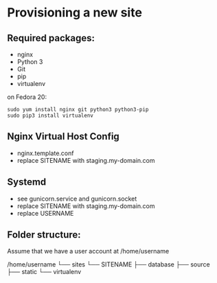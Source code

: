 Provisioning a new site
========================

## Required packages:

* nginx
* Python 3
* Git
* pip
* virtualenv

on Fedora 20:

    sudo yum install nginx git python3 python3-pip
    sudo pip3 install virtualenv

## Nginx Virtual Host Config

* nginx.template.conf
* replace SITENAME with staging.my-domain.com

## Systemd

* see gunicorn.service and gunicorn.socket
* replace SITENAME with staging.my-domain.com
* replace USERNAME

## Folder structure:
Assume that we have a user account at /home/username

/home/username
└── sites
     └── SITENAME
	  ├── database
	  ├── source
	  ├── static
          └── virtualenv
